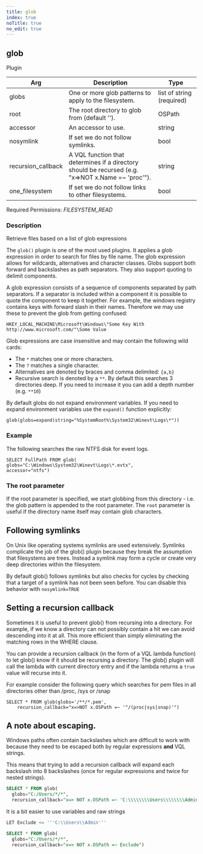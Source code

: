 ```yaml
---
title: glob
index: true
noTitle: true
no_edit: true
---
```




<div class="vql_item"></div>


## glob
<span class='vql_type pull-right page-header'>Plugin</span>



<div class="vqlargs"></div>

Arg | Description | Type
----|-------------|-----
globs|One or more glob patterns to apply to the filesystem.|list of string (required)
root|The root directory to glob from (default '').|OSPath
accessor|An accessor to use.|string
nosymlink|If set we do not follow symlinks.|bool
recursion_callback|A VQL function that determines if a directory should be recursed (e.g. "x=>NOT x.Name =~ 'proc'").|string
one_filesystem|If set we do not follow links to other filesystems.|bool

Required Permissions: 
<i class="linkcolour label pull-right label-success">FILESYSTEM_READ</i>

### Description

Retrieve files based on a list of glob expressions

The `glob()` plugin is one of the most used plugins. It applies a glob
expression in order to search for files by file name. The glob
expression allows for wildcards, alternatives and character
classes. Globs support both forward and backslashes as path
separators. They also support quoting to delimit components.

A glob expression consists of a sequence of components separated by
path separators. If a separator is included within a component it is
possible to quote the component to keep it together. For example, the
windows registry contains keys with forward slash in their
names. Therefore we may use these to prevent the glob from getting
confused:

```
HKEY_LOCAL_MACHINE\Microsoft\Windows\"Some Key With http://www.microsoft.com/"\Some Value
```

Glob expressions are case insensitive and may contain the following wild cards:

* The `*` matches one or more characters.
* The `?` matches a single character.
* Alternatives are denoted by braces and comma delimited: `{a,b}`
* Recursive search is denoted by a `**`. By default this searches 3 directories deep. If you need to increase it you can add a depth number (e.g. `**10`)

By default globs do not expand environment variables. If you need to
expand environment variables use the `expand()` function explicitly:

```vql
glob(globs=expand(string="%SystemRoot%\System32\Winevt\Logs\*"))
```

### Example

The following searches the raw NTFS disk for event logs.

```vql
SELECT FullPath FROM glob(
globs="C:\Windows\System32\Winevt\Logs\*.evtx",
accessor="ntfs")
```

### The root parameter

If the root parameter is specified, we start globbing from this
directory - i.e. the glob pattern is appended to the root
parameter.  The `root` parameter is useful if the directory name
itself may contain glob characters.

## Following symlinks

On Unix like operating systems symlinks are used
extensively. Symlinks complicate the job of the glob() plugin
because they break the assumption that filesystems are
trees. Instead a symlink may form a cycle or create very deep
directories within the filesystem.

By default glob() follows symlinks but also checks for cycles by
checking that a target of a symlink has not been seen before. You
can disable this behavior with `nosymlink=TRUE`

## Setting a recursion callback

Sometimes it is useful to prevent glob() from recursing into a
directory. For example, if we know a directory can not possibly
contain a hit we can avoid descending into it at all. This more
efficient than simply eliminating the matching rows in the WHERE
clause.

You can provide a recursion callback (in the form of a VQL lambda
function) to let glob() know if it should be recursing a
directory. The glob() plugin will call the lambda with current
directory entry and if the lambda returns a `true` value will
recurse into it.

For example consider the following query which searches for pem
files in all directories other than /proc, /sys or /snap

```vql
SELECT * FROM glob(globs='/**/*.pem',
    recursion_callback="x=>NOT x.OSPath =~ '^/(proc|sys|snap)'")
```

## A note about escaping.

Windows paths often contain backslashes which are difficult to
work with because they need to be escaped both by regular
expressions **and** VQL strings.

This means that trying to add a recursion callback will expand
each backslash into 8 backslashes (once for regular expressions
and twice for nested strings).

```sql
SELECT * FROM glob(
  globs="C:/Users/*/*",
  recursion_callback="x=> NOT x.OSPath =~ 'C:\\\\\\\\Users\\\\\\\\Admini'")
```

It is a bit easier to use variables and raw strings

```sql
LET Exclude <= '''C:\\Users\\Admin'''

SELECT * FROM glob(
  globs="C:/Users/*/*",
  recursion_callback="x=> NOT x.OSPath =~ Exclude")
```


